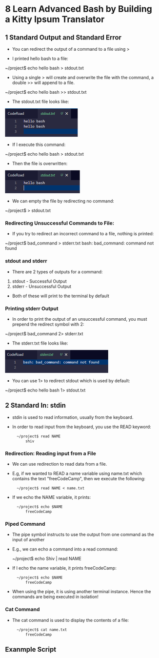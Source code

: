 # 8 Learn Advanced Bash by Building a Kitty Ipsum Translator

## 1 Standard Output and Standard Error

- You can redirect the output of a command to a file using >

- I printed hello bash to a file:

~/project$ echo hello bash > stdout.txt

- Using a single > will create and overwrite the file with the command, a double >> will append to a file.

~/project$ echo hello bash >> stdout.txt

- The stdout.txt file looks like:

![](2022-12-27-09-54-40.png)

- If I execute this command:

~/project$ echo hello bash > stdout.txt

- Then the file is overwritten:

![](2022-12-27-09-55-31.png)

- We can empty the file by redirecting no command:

~/project$ > stdout.txt

### Redirecting Unsuccessful Commands to File:

- If you try to redirect an incorrect command to a file, nothing is printed:

~/project$ bad_command > stderr.txt
bash: bad_command: command not found

### stdout and stderr

- There are 2 types of outputs for a command:

1) stdout - Successful Output 
2) stderr - Unsuccessful Output 

- Both of these will print to the terminal by default

### Printing stderr Output

- In order to print the output of an unsuccessful command, you must prepend the redirect symbol with 2:

~/project$ bad_command 2> stderr.txt

- The stderr.txt file looks like:

![](2022-12-27-10-02-27.png)

- You can use 1> to redirect stdout which is used by default:

~/project$ echo hello bash 1> stdout.txt 

## 2 Standard In: stdin

- stdin is used to read information, usually from the keyboard.

- In order to read input from the keyboard, you use the READ keyword:

        ~/project$ read NAME
            shiv

### Redirection: Reading input from a File

- We can use redirection to read data from a file.

- E.g, if we wanted to READ a name variable using name.txt which contains the text "freeCodeCamp", then we execute the following:

        ~/project$ read NAME < name.txt 

- If we echo the NAME variable, it prints:

        ~/project$ echo $NAME
            freeCodeCamp

### Piped Command

- The pipe symbol instructs to use the output from one command as the input of another

- E.g., we can echo a command into a read command:

    ~/project$ echo Shiv | read NAME

- If I echo the name variable, it prints freeCodeCamp:

        ~/project$ echo $NAME
            freeCodeCamp

- When using the pipe, it is using another terminal instance. Hence the commands are being executed in isolation!


### Cat Command

- The cat command is used to display the contents of a file:

        ~/project$ cat name.txt
            freeCodeCamp

## Exanmple Script